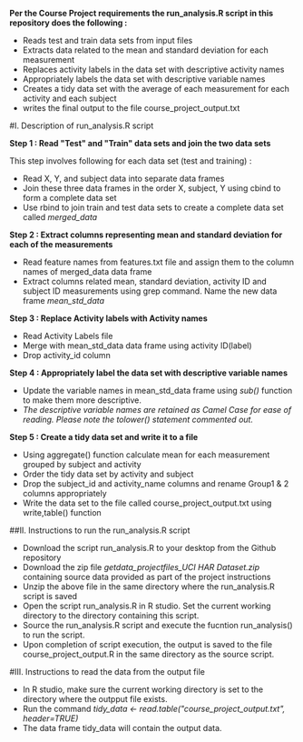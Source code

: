 **Per the Course Project requirements the run_analysis.R script in this repository does the following :**    
* Reads test and train data sets from input files  
* Extracts data related to the mean and standard deviation for each measurement  
* Replaces activity labels in the data set with descriptive activity names   
* Appropriately labels the data set with descriptive variable names  
* Creates a tidy data set with the average of each measurement for each activity and each subject   
* writes the final output to the file course_project_output.txt

#I. Description of run_analysis.R script   

**Step 1 : Read "Test" and "Train" data sets and join the two data sets**

This step involves following for each data set (test and training) :    

* Read X, Y, and subject data into separate data frames   
* Join these three data frames in the order X, subject, Y using cbind to form a complete data set    
* Use rbind to join train and test data sets to create a complete data set called *_merged_data_*   
  
 
**Step 2 : Extract columns representing mean and standard deviation for each of the measurements**    

* Read feature names from features.txt file and assign them to the column names of merged_data data frame   
* Extract columns related mean, standard deviation, activity ID and subject ID measurements using grep command. Name the new data frame *_mean_std_data_*   


**Step 3 : Replace Activity labels with Activity names**   
* Read Activity Labels file
* Merge with mean_std_data data frame using activity ID(label)
* Drop activity_id column
 
**Step 4 : Appropriately label the data set with descriptive variable names**    
* Update the variable names in mean_std_data frame using _sub()_ function to make them more descriptive.   
* *_The descriptive variable names are retained as Camel Case for ease of reading. Please note the tolower() statement commented out._*    

**Step 5 : Create a tidy data set and write it to a file**    
 
* Using aggregate() function calculate mean for each measurement grouped by subject and activity   
* Order the tidy data set by activity and subject 
* Drop the subject_id and activity_name columns and rename Group1 & 2 columns appropriately   
* Write the data set to the file called course_project_output.txt using write,table() function
 
 ##II. Instructions to run the run_analysis.R script    
 * Download the script run_analysis.R to your desktop from the Github repository
 * Download the zip file _getdata_projectfiles_UCI HAR Dataset.zip_ containing source data provided as part of the project instructions                       
 * Unzip the above file in the same directory where the run_analysis.R script is saved   
 * Open the script run_analysis.R in R studio. Set the current working directory to the directory containing this script.   
 * Source the run_analysis.R script and execute the fucntion run_analysis() to run the script.
 * Upon completion of script execution, the output is saved to the file course_project_output.R in the same directory as the source script.    

 #III. Instructions to read the data from the output file     
 * In R studio, make sure the current working directory is set to the directory where the outpput file exists.
 * Run the command *_tidy_data <- read.table("course_project_output.txt", header=TRUE)_*      
* The data frame tidy_data will contain the output data.     
